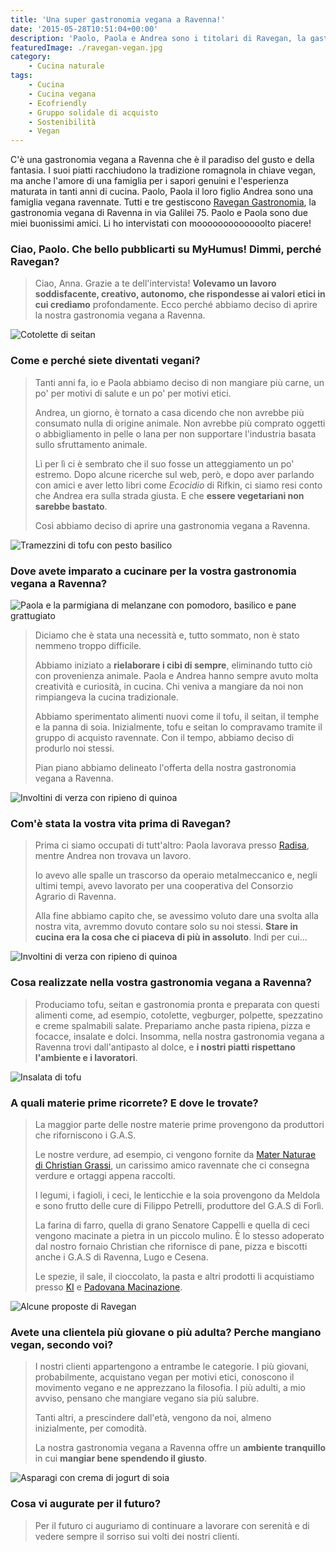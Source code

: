 ```yaml
---
title: 'Una super gastronomia vegana a Ravenna!'
date: '2015-05-28T10:51:04+00:00'
description: 'Paolo, Paola e Andrea sono i titolari di Ravegan, la gastronomia vegana a Ravenna che, ogni giorno, prepara meraviglie cruelty-free di ogni tipo.'
featuredImage: ./ravegan-vegan.jpg
category:
    - Cucina naturale
tags:
    - Cucina
    - Cucina vegana
    - Ecofriendly
    - Gruppo solidale di acquisto
    - Sostenibilità
    - Vegan
---
```


C'è una gastronomia vegana a Ravenna che è il paradiso del gusto e della fantasia. I suoi piatti racchiudono la tradizione romagnola in chiave vegan, ma anche l'amore di una famiglia per i sapori genuini e l'esperienza maturata in tanti anni di cucina.
Paolo, Paola il loro figlio Andrea sono una famiglia vegana ravennate.
Tutti e tre gestiscono [Ravegan Gastronomia](https://www.facebook.com/pages/Ravegan-Gastronomia/532234820243716), la gastronomia vegana di Ravenna in via Galilei 75.
Paolo e Paola sono due miei buonissimi amici. Li ho intervistati con mooooooooooooolto piacere!

### Ciao, Paolo. Che bello pubblicarti su MyHumus! Dimmi, perché Ravegan?

> Ciao, Anna. Grazie a te dell'intervista! **Volevamo un lavoro soddisfacente, creativo, autonomo, che rispondesse ai valori etici in cui crediamo** profondamente. Ecco perché abbiamo deciso di aprire la nostra gastronomia vegana a Ravenna.

![Cotolette di seitan](./cotolette-seitan.jpg)

### Come e perché siete diventati vegani?

> Tanti anni fa, io e Paola abbiamo deciso di non mangiare più carne, un po' per motivi di salute e un po' per motivi etici.
>
> Andrea, un giorno,  è tornato a casa dicendo che non avrebbe più consumato nulla di origine animale. Non avrebbe più comprato oggetti o abbigliamento in pelle o lana per non supportare l'industria basata sullo sfruttamento animale.
>
> Lì per lì ci è sembrato che il suo fosse un atteggiamento un po' estremo. Dopo alcune ricerche sul web, però, e dopo aver parlando con amici e aver letto libri come *Ecocidio* di Rifkin, ci siamo resi conto che Andrea era sulla strada giusta. E che **essere vegetariani non sarebbe bastato**.
>
> Così abbiamo deciso di aprire una gastronomia vegana a Ravenna.

![Tramezzini di tofu con pesto basilico](./tramezzini-di-tofu-con-pesto-basilico.jpg)

### Dove avete imparato a cucinare per la vostra gastronomia vegana a Ravenna?

![Paola e la parmigiana di melanzane con pomodoro, basilico e pane grattugiato](./paola.jpg)

> Diciamo che è stata una necessità e, tutto sommato, non è stato nemmeno troppo difficile.
>
> Abbiamo iniziato a **rielaborare i cibi di sempre**, eliminando tutto ciò con provenienza animale. Paola e Andrea hanno sempre avuto molta creatività e curiosità, in cucina. Chi veniva a mangiare da noi non rimpiangeva la cucina tradizionale.
>
> Abbiamo sperimentato alimenti nuovi come il tofu, il seitan, il temphe e la panna di soia. Inizialmente, tofu e seitan lo compravamo tramite il gruppo di acquisto ravennate. Con il tempo, abbiamo deciso di produrlo noi stessi.
>
> Pian piano abbiamo delineato l'offerta della nostra gastronomia vegana a Ravenna.

![Involtini di verza con ripieno di quinoa](./involtini-di-verza-con-ripieno-di-quinoa.jpg)

### Com'è stata la vostra vita prima di Ravegan?

> Prima ci siamo occupati di tutt'altro: Paola lavorava presso [Radisa](http://www.radisa.it/it/home.html), mentre Andrea non trovava un lavoro.
>
> Io avevo alle spalle un trascorso da operaio metalmeccanico e, negli ultimi tempi, avevo lavorato per una cooperativa del Consorzio Agrario di Ravenna.
>
> Alla fine abbiamo capito che, se avessimo voluto dare una svolta alla nostra vita, avremmo dovuto contare solo su noi stessi. **Stare in cucina era la cosa che ci piaceva di più in assoluto**. Indi per cui...

![Involtini di verza con ripieno di quinoa](./involtini-di-verza-con-ripieno-di-quinoa.jpg)

### Cosa realizzate nella vostra gastronomia vegana a Ravenna?

> Produciamo tofu, seitan e gastronomia pronta e preparata con questi alimenti come, ad esempio, cotolette, vegburger, polpette, spezzatino e creme spalmabili salate. Prepariamo anche pasta ripiena, pizza e focacce, insalate e dolci. Insomma, nella nostra gastronomia vegana a Ravenna trovi dall'antipasto al dolce, e **i nostri piatti rispettano l'ambiente e i lavoratori**.

![Insalata di tofu](./insalata-tofu.jpg)

### A quali materie prime ricorrete? E dove le trovate?

> La maggior parte delle nostre materie prime provengono da produttori che riforniscono i G.A.S.
>
> Le nostre verdure, ad esempio, ci vengono fornite da [Mater Naturae di Christian Grassi](https://www.facebook.com/christian.grassi.98), un carissimo amico ravennate che ci consegna verdure e ortaggi appena raccolti.
>
> I legumi, i fagioli, i ceci, le lenticchie e la soia provengono da Meldola e sono frutto delle cure di Filippo Petrelli, produttore del G.A.S di Forlì.
>
> La farina di farro, quella di grano Senatore Cappelli e quella di ceci vengono macinate a pietra in un piccolo mulino. È lo stesso adoperato dal nostro fornaio Christian che rifornisce di pane, pizza e biscotti anche i G.A.S di Ravenna, Lugo e Cesena.
>
> Le spezie, il sale, il cioccolato, la pasta e altri prodotti li acquistiamo presso [KI](http://www.kigroup.com) e [Padovana Macinazione](http://www.padovanamacinazione.com).

![Alcune proposte di Ravegan](./lavagna.jpg)

### Avete una clientela più giovane o più adulta? Perche mangiano vegan, secondo voi?

> I nostri clienti appartengono a entrambe le categorie. I più giovani, probabilmente, acquistano vegan per motivi etici, conoscono il movimento vegano e ne apprezzano la filosofia. I più adulti, a mio avviso, pensano che mangiare vegano sia più salubre.
>
> Tanti altri, a prescindere dall'età, vengono da noi, almeno inizialmente, per comodità.
>
> La nostra gastronomia vegana a Ravenna offre un **ambiente tranquillo** in cui **mangiar bene spendendo il giusto**.

![Asparagi con crema di jogurt di soia](./asparagi-con-crema-di-jogurt-di-soia.jpg)

### Cosa vi augurate per il futuro?

> Per il futuro ci auguriamo di continuare a lavorare con serenità e di vedere sempre il sorriso sui volti dei nostri clienti.
